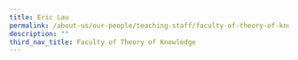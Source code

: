 ```yaml
---
title: Eric Lau
permalink: /about-us/our-people/teaching-staff/faculty-of-theory-of-knowledge/eric-lau/
description: ""
third_nav_title: Faculty of Theory of Knowledge
---
```

